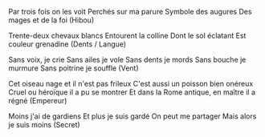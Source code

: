
Par trois fois on les voit
Perchés sur ma parure
Symbole des augures
Des mages et de la foi
(Hibou)

Trente-deux chevaux blancs
Entourent la colline
Dont le sol éclatant
Est couleur grenadine
(Dents / Langue)

Sans voix, je crie
Sans ailes je vole
Sans dents je mords
Sans bouche je murmure
Sans poitrine je souffle
(Vent)

Cet oiseau nage et il n'est pas frileux
C'est aussi un poisson bien onéreux
Cruel ou héroïque il a pu se montrer
Et dans la Rome antique, en maître il a régné
(Empereur)

Moins j'ai de gardiens
Et plus je suis gardé
On peut me partager
Mais alors je suis moins
(Secret)

